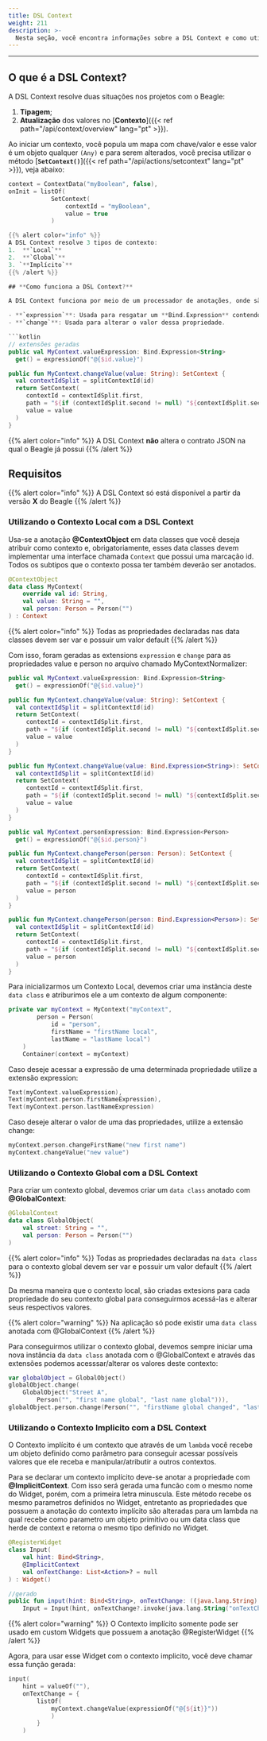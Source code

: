 ```yaml
---
title: DSL Context
weight: 211
description: >-
  Nesta seção, você encontra informações sobre a DSL Context e como utilizá-la
---
```


---

## **O que é a DSL Context?**

A DSL Context resolve duas situações nos projetos com o Beagle: 
1. **Tipagem**;
2. **Atualização** dos valores no [**Contexto**]({{< ref path="/api/context/overview" lang="pt" >}}).

Ao iniciar um contexto, você popula um mapa com chave/valor e esse valor é um objeto qualquer `(Any)` e para  serem alterados, você precisa utilizar o método [**`SetContext()`**]({{< ref path="/api/actions/setcontext" lang="pt" >}}), veja abaixo: 

```kotlin
context = ContextData("myBoolean", false),
onInit = listOf(
            SetContext(
                contextId = "myBoolean",
                value = true
            )

{{% alert color="info" %}}
A DSL Context resolve 3 tipos de contexto: 
1.  **`Local`**
2.  **`Global`**
3. `**Implícito`**
{{% /alert %}}

## **Como funciona a DSL Context?**

A DSL Context funciona por meio de um processador de anotações, onde são geradas extensões das classes de contexto que são anotadas com **@ContextObject** e para cada propriedade são criadas 2 extensões: 

- **`expression`**: Usada para resgatar um **Bind.Expression** contendo o seu valor.
- **`change`**: Usada para alterar o valor dessa propriedade.

```kotlin
// extensões geradas
public val MyContext.valueExpression: Bind.Expression<String>
  get() = expressionOf("@{$id.value}")

public fun MyContext.changeValue(value: String): SetContext {
  val contextIdSplit = splitContextId(id)
  return SetContext(
     contextId = contextIdSplit.first,
     path = "${if (contextIdSplit.second != null) "${contextIdSplit.second}." else ""}value",
     value = value
  )
}
```

{{% alert color="info" %}}
A DSL Context **não** altera o contrato JSON na qual o Beagle já possui
{{% /alert %}}

## Requisitos

{{% alert color="info" %}}
A DSL Context só está disponível a partir da versão **X** do Beagle
{{% /alert %}}

### Utilizando o Contexto Local com a DSL Context

Usa-se a anotação **@ContextObject** em data classes que você deseja atribuir como contexto e, obrigatoriamente, esses data classes devem implementar uma interface chamada `Context` que possui uma marcação id. Todos os subtipos que o contexto possa ter também deverão ser anotados.

```kotlin
@ContextObject
data class MyContext(
    override val id: String,
    val value: String = "",
    val person: Person = Person("")
) : Context
```

{{% alert color="info" %}}
Todas as propriedades declaradas nas data classes devem ser var e possuir um valor default
{{% /alert %}}

Com isso, foram geradas as extensions `expression` e `change` para as propriedades value e person no arquivo chamado MyContextNormalizer:

```kotlin
public val MyContext.valueExpression: Bind.Expression<String>
  get() = expressionOf("@{$id.value}")

public fun MyContext.changeValue(value: String): SetContext {
  val contextIdSplit = splitContextId(id)
  return SetContext(
     contextId = contextIdSplit.first,
     path = "${if (contextIdSplit.second != null) "${contextIdSplit.second}." else ""}value",
     value = value
  )
}

public fun MyContext.changeValue(value: Bind.Expression<String>): SetContext {
  val contextIdSplit = splitContextId(id)
  return SetContext(
     contextId = contextIdSplit.first,
     path = "${if (contextIdSplit.second != null) "${contextIdSplit.second}." else ""}value",
     value = value
  )
}

public val MyContext.personExpression: Bind.Expression<Person>
  get() = expressionOf("@{$id.person}")

public fun MyContext.changePerson(person: Person): SetContext {
  val contextIdSplit = splitContextId(id)
  return SetContext(
     contextId = contextIdSplit.first,
     path = "${if (contextIdSplit.second != null) "${contextIdSplit.second}." else ""}person",
     value = person
  )
}

public fun MyContext.changePerson(person: Bind.Expression<Person>): SetContext {
  val contextIdSplit = splitContextId(id)
  return SetContext(
     contextId = contextIdSplit.first,
     path = "${if (contextIdSplit.second != null) "${contextIdSplit.second}." else ""}person",
     value = person
  )
}
```

Para inicializarmos um Contexto Local, devemos criar uma instância deste `data class` e atriburimos ele a um contexto de algum componente:

```kotlin
private var myContext = MyContext("myContext",
        person = Person(
            id = "person",
            firstName = "firstName local",
            lastName = "lastName local")
    )
    Container(context = myContext)
```

Caso deseje acessar a expressão de uma determinada propriedade utilize a extensão expression:

```kotlin
Text(myContext.valueExpression),
Text(myContext.person.firstNameExpression),
Text(myContext.person.lastNameExpression)
```

Caso deseje alterar o valor de uma das propriedades, utilize a extensão change:

```kotlin
myContext.person.changeFirstName("new first name")
myContext.changeValue("new value")
```

### Utilizando o Contexto Global com a DSL Context

Para criar um contexto global, devemos criar um `data class` anotado com **@GlobalContext**:

```kotlin
@GlobalContext
data class GlobalObject(
    val street: String = "",
    val person: Person = Person("")
)
```

{{% alert color="info" %}}
Todas as propriedades declaradas na `data class` para o contexto global devem ser var e possuir um valor default
{{% /alert %}}

Da mesma maneira que o contexto local, são criadas extesions para cada propriedade do seu contexto global para conseguirmos acessá-las e alterar seus respectivos valores.

{{% alert color="warning" %}}
Na aplicação só pode existir uma `data class` anotada com @GlobalContext
{{% /alert %}}

Para conseguirmos utilizar o contexto global, devemos sempre iniciar uma nova instância da `data class` anotada com o @GlobalContext e através das extensões podemos acesssar/alterar os valores deste contexto:

```kotlin
var globalObject = GlobalObject()
globalObject.change(
    GlobalObject("Street A",
        Person("", "first name global", "last name global"))),
globalObject.person.change(Person("", "firstName global changed", "lastName global changed"))
```

### Utilizando o Contexto Implicito com a DSL Context

O Contexto implícito é um contexto que através de um `lambda` você recebe um objeto definido como parâmetro para conseguir acessar possíveis valores que ele receba e manipular/atributir a outros contextos. 

Para se declarar um contexto implícito deve-se anotar a propriedade com **@ImplicitContext**. Com isso será gerada uma funcão com o mesmo nome do Widget, porém, com a primeira letra minuscula. Este método recebe os mesmo parametros definidos no Widget, entretanto as propriedades que possuem a anotação do contexto implícito são alteradas para um lambda na qual recebe como parametro um objeto primitivo ou um data class que herde de context e retorna o mesmo tipo definido no Widget.

```kotlin
@RegisterWidget
class Input(
    val hint: Bind<String>,
    @ImplicitContext
    val onTextChange: List<Action>? = null
) : Widget()

//gerado
public fun input(hint: Bind<String>, onTextChange: ((java.lang.String) -> List<Action>)? = null):
    Input = Input(hint, onTextChange?.invoke(java.lang.String("onTextChange")))
```

{{% alert color="warning" %}}
O Contexto implícito somente pode ser usado em custom Widgets que possuem a anotação @RegisterWidget
{{% /alert %}}

Agora, para usar esse Widget com o contexto implicito, você deve chamar essa função gerada:

```kotlin
input(
    hint = valueOf(""),
    onTextChange = {
        listOf(
            myContext.changeValue(expressionOf("@{${it}}"))
            )
        }
    )
```